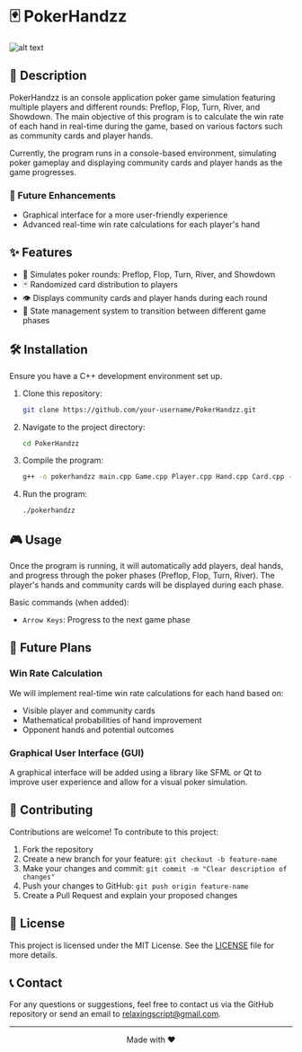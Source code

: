    # 🃏 PokerHandzz

   ![alt text](images/image.png)

   ## 📖 Description

   PokerHandzz is an console application poker game simulation featuring multiple players and different rounds: Preflop, Flop, Turn, River, and Showdown. The main objective of this program is to calculate the win rate of each hand in real-time during the game, based on various factors such as community cards and player hands.
   
   Currently, the program runs in a console-based environment, simulating poker gameplay and displaying community cards and player hands as the game progresses.

   ### 🚀 Future Enhancements

   - Graphical interface for a more user-friendly experience
   - Advanced real-time win rate calculations for each player's hand

   ## ✨ Features

   - 🎲 Simulates poker rounds: Preflop, Flop, Turn, River, and Showdown
   - 🃏 Randomized card distribution to players
   - 👁️ Displays community cards and player hands during each round
   - 🔄 State management system to transition between different game phases

   ## 🛠️ Installation

   Ensure you have a C++ development environment set up.

   1. Clone this repository:
      ```bash
      git clone https://github.com/your-username/PokerHandzz.git
      ```

   2. Navigate to the project directory:
      ```bash
      cd PokerHandzz
      ```

   3. Compile the program:
      ```bash
      g++ -o pokerhandzz main.cpp Game.cpp Player.cpp Hand.cpp Card.cpp -std=c++11
      ```

   4. Run the program:
      ```bash
      ./pokerhandzz
      ```

   ## 🎮 Usage

   Once the program is running, it will automatically add players, deal hands, and progress through the poker phases (Preflop, Flop, Turn, River). The player's hands and community cards will be displayed during each phase.

   Basic commands (when added):
   - `Arrow Keys`: Progress to the next game phase


   ## 🔮 Future Plans

   ### Win Rate Calculation

   We will implement real-time win rate calculations for each hand based on:
   - Visible player and community cards
   - Mathematical probabilities of hand improvement
   - Opponent hands and potential outcomes

   ### Graphical User Interface (GUI)

   A graphical interface will be added using a library like SFML or Qt to improve user experience and allow for a visual poker simulation.

   ## 🤝 Contributing

   Contributions are welcome! To contribute to this project:

   1. Fork the repository
   2. Create a new branch for your feature: `git checkout -b feature-name`
   3. Make your changes and commit: `git commit -m "Clear description of changes"`
   4. Push your changes to GitHub: `git push origin feature-name`
   5. Create a Pull Request and explain your proposed changes

   ## 📄 License

   This project is licensed under the MIT License. See the [LICENSE](LICENSE) file for more details.

   ## 📞 Contact

   For any questions or suggestions, feel free to contact us via the GitHub repository or send an email to relaxingscript@gmail.com.

   ---

   <p align="center">
   Made with ❤️
   </p>
